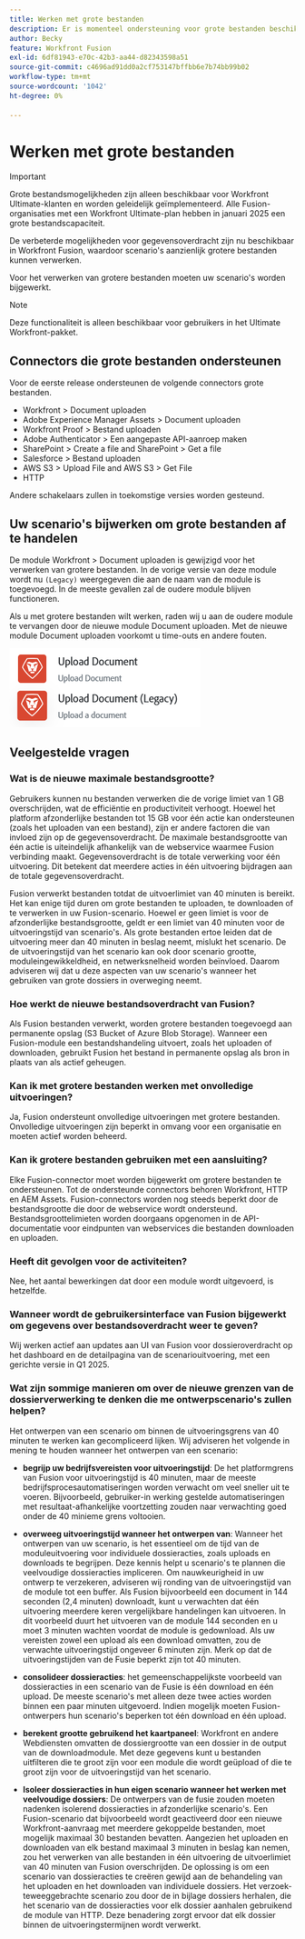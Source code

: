 ```yaml
---
title: Werken met grote bestanden
description: Er is momenteel ondersteuning voor grote bestanden beschikbaar voor de Workfront- en HTTP-connectors.
author: Becky
feature: Workfront Fusion
exl-id: 6df81943-e70c-42b3-aa44-d82343598a51
source-git-commit: c4696ad91dd0a2cf753147bffbb6e7b74bb99b02
workflow-type: tm+mt
source-wordcount: '1042'
ht-degree: 0%

---
```


# Werken met grote bestanden

>[!IMPORTANT]
>
>Grote bestandsmogelijkheden zijn alleen beschikbaar voor Workfront Ultimate-klanten en worden geleidelijk geïmplementeerd. Alle Fusion-organisaties met een Workfront Ultimate-plan hebben in januari 2025 een grote bestandscapaciteit.

De verbeterde mogelijkheden voor gegevensoverdracht zijn nu beschikbaar in Workfront Fusion, waardoor scenario&#39;s aanzienlijk grotere bestanden kunnen verwerken.

Voor het verwerken van grotere bestanden moeten uw scenario&#39;s worden bijgewerkt.

>[!NOTE]
>
>Deze functionaliteit is alleen beschikbaar voor gebruikers in het Ultimate Workfront-pakket.

## Connectors die grote bestanden ondersteunen

Voor de eerste release ondersteunen de volgende connectors grote bestanden.

* Workfront > Document uploaden
* Adobe Experience Manager Assets > Document uploaden
* Workfront Proof > Bestand uploaden
* Adobe Authenticator > Een aangepaste API-aanroep maken
* SharePoint > Create a file and SharePoint > Get a file
* Salesforce > Bestand uploaden
* AWS S3 > Upload File and AWS S3 > Get File
* HTTP

Andere schakelaars zullen in toekomstige versies worden gesteund.

## Uw scenario&#39;s bijwerken om grote bestanden af te handelen

De module Workfront > Document uploaden is gewijzigd voor het verwerken van grotere bestanden. In de vorige versie van deze module wordt nu `(Legacy)` weergegeven die aan de naam van de module is toegevoegd. In de meeste gevallen zal de oudere module blijven functioneren.

Als u met grotere bestanden wilt werken, raden wij u aan de oudere module te vervangen door de nieuwe module Document uploaden. Met de nieuwe module Document uploaden voorkomt u time-outs en andere fouten.

![ uploadt document ](assets/new-upload-document.png)

## Veelgestelde vragen

### Wat is de nieuwe maximale bestandsgrootte?

Gebruikers kunnen nu bestanden verwerken die de vorige limiet van 1 GB overschrijden, wat de efficiëntie en productiviteit verhoogt.  Hoewel het platform afzonderlijke bestanden tot 15 GB voor één actie kan ondersteunen (zoals het uploaden van een bestand), zijn er andere factoren die van invloed zijn op de gegevensoverdracht. De maximale bestandsgrootte van één actie is uiteindelijk afhankelijk van de webservice waarmee Fusion verbinding maakt. Gegevensoverdracht is de totale verwerking voor één uitvoering. Dit betekent dat meerdere acties in één uitvoering bijdragen aan de totale gegevensoverdracht.

Fusion verwerkt bestanden totdat de uitvoerlimiet van 40 minuten is bereikt. Het kan enige tijd duren om grote bestanden te uploaden, te downloaden of te verwerken in uw Fusion-scenario. Hoewel er geen limiet is voor de afzonderlijke bestandsgrootte, geldt er een limiet van 40 minuten voor de uitvoeringstijd van scenario&#39;s. Als grote bestanden ertoe leiden dat de uitvoering meer dan 40 minuten in beslag neemt, mislukt het scenario. De de uitvoeringstijd van het scenario kan ook door scenario grootte, moduleingewikkeldheid, en netwerksnelheid worden beïnvloed. Daarom adviseren wij dat u deze aspecten van uw scenario&#39;s wanneer het gebruiken van grote dossiers in overweging neemt.

### Hoe werkt de nieuwe bestandsoverdracht van Fusion?

Als Fusion bestanden verwerkt, worden grotere bestanden toegevoegd aan permanente opslag (S3 Bucket of Azure Blob Storage). Wanneer een Fusion-module een bestandshandeling uitvoert, zoals het uploaden of downloaden, gebruikt Fusion het bestand in permanente opslag als bron in plaats van als actief geheugen.

### Kan ik met grotere bestanden werken met onvolledige uitvoeringen?

Ja, Fusion ondersteunt onvolledige uitvoeringen met grotere bestanden. Onvolledige uitvoeringen zijn beperkt in omvang voor een organisatie en moeten actief worden beheerd.

### Kan ik grotere bestanden gebruiken met een aansluiting?

Elke Fusion-connector moet worden bijgewerkt om grotere bestanden te ondersteunen. Tot de ondersteunde connectors behoren Workfront, HTTP en AEM Assets. Fusion-connectors worden nog steeds beperkt door de bestandsgrootte die door de webservice wordt ondersteund. Bestandsgroottelimieten worden doorgaans opgenomen in de API-documentatie voor eindpunten van webservices die bestanden downloaden en uploaden.

### Heeft dit gevolgen voor de activiteiten?

Nee, het aantal bewerkingen dat door een module wordt uitgevoerd, is hetzelfde.

### Wanneer wordt de gebruikersinterface van Fusion bijgewerkt om gegevens over bestandsoverdracht weer te geven?

Wij werken actief aan updates aan UI van Fusion voor dossieroverdracht op het dashboard en de detailpagina van de scenariouitvoering, met een gerichte versie in Q1 2025.

### Wat zijn sommige manieren om over de nieuwe grenzen van de dossierverwerking te denken die me ontwerpscenario&#39;s zullen helpen?

Het ontwerpen van een scenario om binnen de uitvoeringsgrens van 40 minuten te werken kan gecompliceerd lijken. Wij adviseren het volgende in mening te houden wanneer het ontwerpen van een scenario:

* **begrijp uw bedrijfsvereisten voor uitvoeringstijd**: De het platformgrens van Fusion voor uitvoeringstijd is 40 minuten, maar de meeste bedrijfsprocesautomatiseringen worden verwacht om veel sneller uit te voeren. Bijvoorbeeld, gebruiker-in werking gestelde automatiseringen met resultaat-afhankelijke voortzetting zouden naar verwachting goed onder de 40 minieme grens voltooien.
* **overweeg uitvoeringstijd wanneer het ontwerpen van**: Wanneer het ontwerpen van uw scenario, is het essentieel om de tijd van de moduleuitvoering voor individuele dossieracties, zoals uploads en downloads te begrijpen. Deze kennis helpt u scenario&#39;s te plannen die veelvoudige dossieracties impliceren.  Om nauwkeurigheid in uw ontwerp te verzekeren, adviseren wij ronding van de uitvoeringstijd van de module tot een buffer.
Als Fusion bijvoorbeeld een document in 144 seconden (2,4 minuten) downloadt, kunt u verwachten dat één uitvoering meerdere keren vergelijkbare handelingen kan uitvoeren. In dit voorbeeld duurt het uitvoeren van de module 144 seconden en u moet 3 minuten wachten voordat de module is gedownload. Als uw vereisten zowel een upload als een download omvatten, zou de verwachte uitvoeringstijd ongeveer 6 minuten zijn. Merk op dat de uitvoeringstijden van de Fusie beperkt zijn tot 40 minuten.

* **consolideer dossieracties**: het gemeenschappelijkste voorbeeld van dossieracties in een scenario van de Fusie is één download en één upload. De meeste scenario&#39;s met alleen deze twee acties worden binnen een paar minuten uitgevoerd. Indien mogelijk moeten Fusion-ontwerpers hun scenario&#39;s beperken tot één download en één upload.

* **berekent grootte gebruikend het kaartpaneel**: Workfront en andere Webdiensten omvatten de dossiergrootte van een dossier in de output van de downloadmodule. Met deze gegevens kunt u bestanden uitfilteren die te groot zijn voor een module die wordt geüpload of die te groot zijn voor de uitvoeringstijd van het scenario.

* **Isoleer dossieracties in hun eigen scenario wanneer het werken met veelvoudige dossiers**: De ontwerpers van de fusie zouden moeten nadenken isolerend dossieracties in afzonderlijke scenario&#39;s. Een Fusion-scenario dat bijvoorbeeld wordt geactiveerd door een nieuwe Workfront-aanvraag met meerdere gekoppelde bestanden, moet mogelijk maximaal 30 bestanden bevatten. Aangezien het uploaden en downloaden van elk bestand maximaal 3 minuten in beslag kan nemen, zou het verwerken van alle bestanden in één uitvoering de uitvoerlimiet van 40 minuten van Fusion overschrijden. De oplossing is om een scenario van dossieracties te creëren gewijd aan de behandeling van het uploaden en het downloaden van individuele dossiers. Het verzoek-teweeggebrachte scenario zou door de in bijlage dossiers herhalen, die het scenario van de dossieracties voor elk dossier aanhalen gebruikend de module van HTTP. Deze benadering zorgt ervoor dat elk dossier binnen de uitvoeringstermijnen wordt verwerkt.

<!--
## Connectors that do not support large files

Some Fusion connectors do not support large files. For these connectors, Fusion's total processing capacity for files is **1 GB**. 

This limit is based on a total memory cost. Every operation contributes to that cost. If a single file of 400 MB is downloaded and uploaded then the total cost to the file capacity would be 800 MB.

The following connectors do **not** support large files. 

* Archive
* Box
* Convert
* CSV
* Datastores
* Flow control
* FTP
* JSON
* JWT
* Markdown
* Math
* Microsoft Word templates
* MIME
* Microsoft SQL
* SFTP
* Adobe Acrobat Sign
* SOAP
* Tools
* XML

If a connector is not on this list, it does not support large files. For these connectors, Fusion's total processing capacity for files is **1 GB**. 

This limit is based on a total memory cost. Every operation contributes to that cost. If a single file of 400 MB is downloaded and uploaded then the total cost to the file capacity would be 800 MB.-->






<!--## Connectors that support large files

The following connectors support large files.

Workfront
HTTP
Webhooks
Salesforce
Microsoft Email
Workfront Proof
AEM Assets
Email
Slack
Jira
Microsoft Excel
SharePoint
Frame.io
Adobe PDF Services
Marketo
Azure Devops 
Google Email
Jira Server
Google Sheets
Microsoft OneDrive
ServiceNow 
AWS S3
Bynder
OneDrive Business
Adobe Authenticator
Google Drive
Microsoft Dynamics
Google Docs
NetSuite
Airtable
Azure AD
QuickBase 
Adobe Target
Adobe Campaign Classic
Microsoft Calendar
Workfront Planning
HubSpot CRM  
DropBox
Cloud Convert
Egnyte
Adobe Firefly
OpenAI / Chat GPT
Allocadia
Cvent
GitLab 
Google Team Drive
Google Calendar
Workfront SDL Managed Translation
Widen
Workfront Boards
Google Slides
Qualtrics
Microsoft Power BI
Adobe Photoshop
Anaplan
DocuSign 
MariaDB
Adobe Creative Cloud Libraries
Figma
AEM Forms
Datadog
GitHub 
Google Forms
Adobe I/O Events
Trello
Workday
Adobe Journey Optimizer
Adobe Lightroom


If a file is not on this list, it does not support large files. For these connectors, Fusion's total processing capacity for files is **1 GB**. 

This limit is based on a total memory cost. Every operation contributes to that cost. If a single file of 400 MB is downloaded and uploaded then the total cost to the file capacity would be 800 MB.

-->
